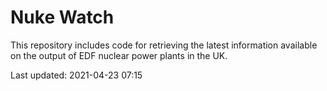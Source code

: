 # Nuke Watch

This repository includes code for retrieving the latest information available on the output of EDF nuclear power plants in the UK.

Last updated: 2021-04-23 07:15
